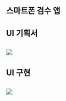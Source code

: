 <h2>스마트폰 검수 앱<h2>


<h2>UI 기획서<h2>
<img src="https://user-images.githubusercontent.com/65752350/102007632-1b617200-3d6e-11eb-8179-db3fa99ba5c7.JPG"></img>

<h2>UI 구현<h2>
<img src="https://user-images.githubusercontent.com/65752350/102007677-7a26eb80-3d6e-11eb-82fa-12f28bfbab01.JPG"></img>
